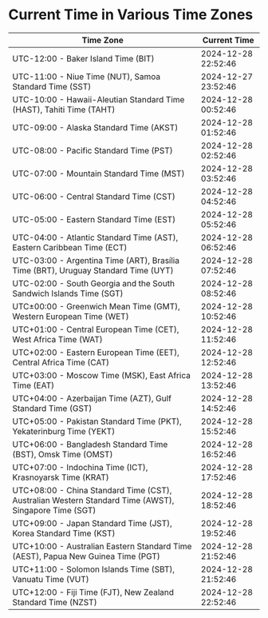 # Current Time in Various Time Zones

| Time Zone | Current Time |
|-----------|--------------|
| UTC-12:00 - Baker Island Time (BIT) | 2024-12-28 22:52:46 |
| UTC-11:00 - Niue Time (NUT), Samoa Standard Time (SST) | 2024-12-27 23:52:46 |
| UTC-10:00 - Hawaii-Aleutian Standard Time (HAST), Tahiti Time (TAHT) | 2024-12-28 00:52:46 |
| UTC-09:00 - Alaska Standard Time (AKST) | 2024-12-28 01:52:46 |
| UTC-08:00 - Pacific Standard Time (PST) | 2024-12-28 02:52:46 |
| UTC-07:00 - Mountain Standard Time (MST) | 2024-12-28 03:52:46 |
| UTC-06:00 - Central Standard Time (CST) | 2024-12-28 04:52:46 |
| UTC-05:00 - Eastern Standard Time (EST) | 2024-12-28 05:52:46 |
| UTC-04:00 - Atlantic Standard Time (AST), Eastern Caribbean Time (ECT) | 2024-12-28 06:52:46 |
| UTC-03:00 - Argentina Time (ART), Brasília Time (BRT), Uruguay Standard Time (UYT) | 2024-12-28 07:52:46 |
| UTC-02:00 - South Georgia and the South Sandwich Islands Time (SGT) | 2024-12-28 08:52:46 |
| UTC±00:00 - Greenwich Mean Time (GMT), Western European Time (WET) | 2024-12-28 10:52:46 |
| UTC+01:00 - Central European Time (CET), West Africa Time (WAT) | 2024-12-28 11:52:46 |
| UTC+02:00 - Eastern European Time (EET), Central Africa Time (CAT) | 2024-12-28 12:52:46 |
| UTC+03:00 - Moscow Time (MSK), East Africa Time (EAT) | 2024-12-28 13:52:46 |
| UTC+04:00 - Azerbaijan Time (AZT), Gulf Standard Time (GST) | 2024-12-28 14:52:46 |
| UTC+05:00 - Pakistan Standard Time (PKT), Yekaterinburg Time (YEKT) | 2024-12-28 15:52:46 |
| UTC+06:00 - Bangladesh Standard Time (BST), Omsk Time (OMST) | 2024-12-28 16:52:46 |
| UTC+07:00 - Indochina Time (ICT), Krasnoyarsk Time (KRAT) | 2024-12-28 17:52:46 |
| UTC+08:00 - China Standard Time (CST), Australian Western Standard Time (AWST), Singapore Time (SGT) | 2024-12-28 18:52:46 |
| UTC+09:00 - Japan Standard Time (JST), Korea Standard Time (KST) | 2024-12-28 19:52:46 |
| UTC+10:00 - Australian Eastern Standard Time (AEST), Papua New Guinea Time (PGT) | 2024-12-28 21:52:46 |
| UTC+11:00 - Solomon Islands Time (SBT), Vanuatu Time (VUT) | 2024-12-28 21:52:46 |
| UTC+12:00 - Fiji Time (FJT), New Zealand Standard Time (NZST) | 2024-12-28 22:52:46 |
